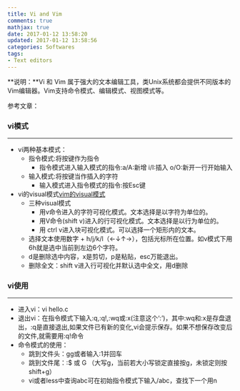 ```yaml
---
title: Vi and Vim
comments: true
mathjax: true
date: 2017-01-12 13:58:20
updated: 2017-01-12 13:58:56
categories: Softwares
tags:
- Text editors
---
```


**说明：**Vi 和 Vim 属于强大的文本编辑工具，类Unix系统都会提供不同版本的Vim编辑器。Vim支持命令模式、编辑模式、视图模式等。
<!-- more -->

参考文章：


### vi模式
---

* vi两种基本模式：
	* 指令模式:将按键作为指令
		* 指令模式进入输入模式的指令:a/A:新增  i/I:插入  o/O:新开一行开始输入
	* 输入模式:将按键当作插入的字符
		* 输入模式进入指令模式的指令:按Esc键
* vi的visual模式[vim的visual模式](http://maxomnis.iteye.com/blog/2007928)
	* 三种visual模式
		* 用v命令进入的字符可视化模式。文本选择是以字符为单位的。
		* 用V命令(shift v)进入的行可视化模式。文本选择是以行为单位的。
		* 用 ctrl v进入块可视化模式。可以选择一个矩形内的文本。
	* 选择文本使用数字 + h/j/k/l（←↓↑→），包括光标所在位置。如v模式下用6h就是选中当前到左边6个字符。
	* d是删除选中内容，x是剪切，p是粘贴，esc万能退出。
	* 删除全文：shift v进入行可视化并默认选中全文，用d删除

### vi使用
---
* 进入vi：vi hello.c
* 退出vi：在指令模式下输入:q,:q!,:wq或:x(注意这个‘:’)，其中:wq和:x是存盘退出，:q是直接退出,如果文件已有新的变化,vi会提示保存。如果不想保存改变后的文件,就需要用:q!命令
* 命令模式的使用：
	* 跳到文件头：gg或者输入:1并回车
	* 跳到文件尾：:$ 或 G （大写g，当前若大小写锁定直接按g，未锁定则按shift+g）
	* vi或者less中查询abc可在初始指令模式下输入/abc，查找下一个用n
